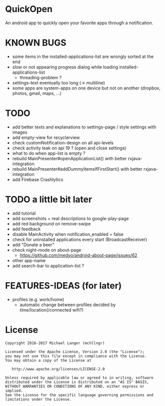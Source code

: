 # QuickOpen
An android app to quickly open your favorite apps through a notification.

# KNOWN BUGS
- some items in the installed-applications-list are wrongly sorted at the end
- slow or not appearing progress dialog while loading installed-applications-list
    - threading-problem ?
- settings-text eventually too long (-> multiline)
- some apps are system-apps on one device but not on another (dropbox, photos, gmail, maps, ...)

# TODO
- add better texts and explanations to settings-page / style settings with images
- add empty-view for recyclerview
- check customNotification-design on all api-levels
- check activity leak on api 19 ? (open and close settings)
- what to do when app-list is empty ?
- rebuild MainPresenter#openApplicationList() with better rxjava-integration
- rebuild MainPresenter#addDummyItemsIfFirstStart() with better rxjava-integration
- add Firebase Crashlytics

# TODO a little bit later
- add tutorial
- add screenshots + real descriptions to google-play-page
- add red background on remove-swipe
- add feedback
- disable MainActivity when notification_enabled = false
- check for uninstalled applications every start (BroadcastReceiver)
- add "Donate a beer"
- check night-mode on about-page
    - https://github.com/medyo/android-about-page/issues/62
- other app-name
- add search-bar to application-list ?

# FEATURES-IDEAS (for later)
- profiles (e.g. work/home)
    - automatic change between profiles decided by time/location(/connected wifi?)

# License

```
Copyright 2016-2017 Michael Langer (mchllngr)

Licensed under the Apache License, Version 2.0 (the "License");
you may not use this file except in compliance with the License.
You may obtain a copy of the License at

   http://www.apache.org/licenses/LICENSE-2.0

Unless required by applicable law or agreed to in writing, software
distributed under the License is distributed on an "AS IS" BASIS,
WITHOUT WARRANTIES OR CONDITIONS OF ANY KIND, either express or implied.
See the License for the specific language governing permissions and
limitations under the License.
```
